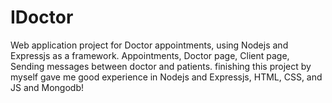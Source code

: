 # IDoctor
Web application project for Doctor appointments,
using Nodejs and Expressjs as a framework. 
Appointments, Doctor page, Client page, Sending messages between doctor and patients.
finishing this project by myself gave me good experience in Nodejs and Expressjs, HTML, CSS, and JS and Mongodb!
